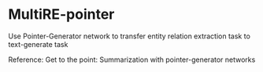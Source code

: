 # MultiRE-pointer

Use Pointer-Generator network to transfer entity relation extraction task to text-generate task

Reference: 
 Get to the point: Summarization with pointer-generator networks
